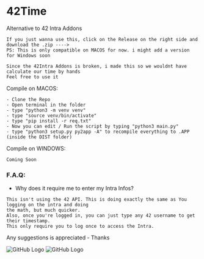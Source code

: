 # 42Time
Alternative to 42 Intra Addons

```
If you just wanna use this, click on the Release on the right side and download the .zip ---->
PS: This is only compatible on MACOS for now. i might add a version for Windows soon
```

```
Since the 42Intra Addons is broken, i made this so we wouldnt have calculate our time by hands
Feel free to use it
```

<summary>Compile on MACOS:</summary>

```
- Clone the Repo
- Open terminal in the folder
- type "python3 -m venv venv"
- type "source venv/bin/activate"
- type "pip install -r req.txt"
- Now you can edit / Run the script by typing "python3 main.py"
- type "python3 setup.py py2app -A" to recompile everything to .APP (inside the DIST folder)
```

<summary>Compile on WINDOWS:</summary>

```
Coming Soon
```


### F.A.Q:
- Why does it require me to enter my Intra Infos?
```
This isn't using the 42 API. This is doing exactly the same as You logging on the intra and doing
the math, but much quicker.
Also, once you're logged in, you can just type any 42 username to get their timestamp.
This only require you to log once to access the Intra.
```

Any suggestions is appreciated - Thanks

![GitHub Logo](https://i.imgur.com/AAQC2lZ.png)
![GitHub Logo](https://i.imgur.com/tlkGYOg.png)
